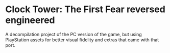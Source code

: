 # Clock Tower: The First Fear reversed engineered
A decompilation project of the PC version of the game, but using PlayStation assets for better visual fidelity and extras that came with that port.
